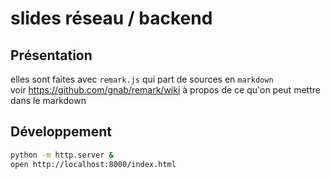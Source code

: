 # slides réseau / backend

## Présentation

elles sont faites avec `remark.js` qui part de sources en `markdown`  
voir <https://github.com/gnab/remark/wiki> à propos de ce qu'on peut mettre dans le markdown

## Développement

```bash
python -m http.server &
open http://localhost:8000/index.html
```

